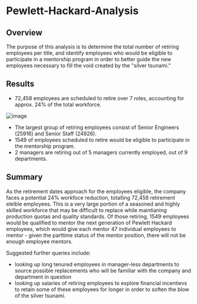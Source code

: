 # Pewlett-Hackard-Analysis
## Overview
The purpose of this analysis is to determine the total number of retiring employees per title, and identify employees who would be eligible to participate in a mentorship program in order to better guide the new employees necessary to fill the void created by the "silver tsunami."

## Results
- 72,458 employees are scheduled to retire over 7 roles, accounting for approx. 24% of the total workforce.

![image](/../main/images/retiring_titles.png?raw=true)

- The largest group of retiring employees consist of Senior Engineers (25916) and Senior Staff (24926).
- 1549 of employees scheduled to retire would be eligible to participate in the mentorship program.
- 2 managers are retiring out of 5 managers currently employed, out of 9 departments.

## Summary
As the retirement dates approach for the employees eligible, the company faces a potential 24% workfoce reduction, totalling 72,458 retirement eleible employees. This is a very large portion of a seasoned and highly skilled workforce that may be difficult to replace while maintianing production quotas and quality standards. Of those retiring, 1549 employees would be qualified to mentor the next generation of Pewlett Hackard employees, which would give each mentor 47 individual employees to mentor - given the parttime status of the mentor position, there will not be enough employee mentors.

Suggested further queries include:
- looking up long tenured employees in manager-less departments to source possible replacements who will be familiar with the company and department in question
- looking up salaries of retiring employees to explore financial incentievs to retain some of these employees for longer in order to soften the blow of the silver tsunami.
